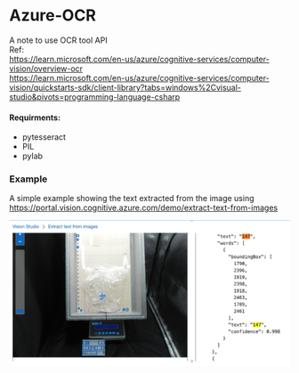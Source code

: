 # Azure-OCR
A note to use OCR tool API  
Ref:  
https://learn.microsoft.com/en-us/azure/cognitive-services/computer-vision/overview-ocr  
https://learn.microsoft.com/en-us/azure/cognitive-services/computer-vision/quickstarts-sdk/client-library?tabs=windows%2Cvisual-studio&pivots=programming-language-csharp  

#### Requirments:
* pytesseract  
* PIL  
* pylab  

### Example
A simple example showing the text extracted from the image using  
https://portal.vision.cognitive.azure.com/demo/extract-text-from-images

![image](https://github.com/tienhaohsieh/Azure-OCR/blob/main/example.png)

